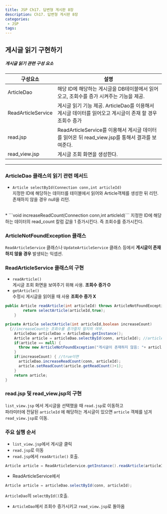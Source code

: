 ```yaml
---
title: JSP Ch17. 답변형 게시판 8장
description: Ch17. 답변형 게시판 8장
categories:
 - JSP
tags:
---
```


## 게시글 읽기 구현하기  
##### 게시글 읽기 관련 구성 요소  

구성요소|설명  
---|---  
ArticleDao|해당 ID에 해당하는 게시글을 DB테이블에서 읽어오고, 조회수를 증가 시켜주는 기능을 제공.  
ReadArticleService | 게시글 읽기 기능 제공. ArticleDao를 이용해서 게시글 데이터를 읽어오고 게시글이 존재 할 경우 조회수 증가  
read.jsp | ReadArticleService를 이용해서 게시글 데이터를 읽어온 뒤 read_view.jsp를 통해서 결과를 보여준다.  
read_view.jsp|게시글 조회 화면을 생성한다.  


----------------------------------------

### ArticleDao 클래스의 읽기 관련 메서드  
* ```Article selectById(Connection conn,int articleId)```  
지정한 ID에 해당하는 데이터를 테이블에서 읽어와 Article객체를 생성한 뒤 리턴.  
존재하지 않을 경우 null을 리턴.  
<br>
* ```void increaseReadCount(Connection conn,int articleId)```  
지정한 ID에 해당하는 데이터의 read_count 칼럼 값을 1 증가시킨다.  
즉 조회수를 증가시킨다.  

### ArticleNotFoundException 클래스   
```ReadArticleService``` 클래스나 ```UpdateArticleService``` 클래스 등에서 **게시글이 존재하지 않을 경우** 발생되는 익셉션.   

### ReadArticleService 클래스의 구현  
* ```readArticle()```  
게시글 조회 화면을 보여주기 위해 사용. **조회수 증가 O**
* ```getArticle()```  
수정시 게시글을 읽어올 때 사용 **조회수 증가 X**

```java
public Article readArticle(int articleId) throws ArticleNotFoundException {
		return selectArticle(articleId,true);
	}
```  
```java
private Article selectArticle(int articleId,boolean increaseCount)
  {//increaseCount는 조회수를 증가할지 말지의 여부.
    ArticleDao articleDao = ArticleDao.getInstance();
    Article article = articleDao.selectById(conn, articleId); //articleDao의 selectById를 이용해서 article객체를 가져온뒤
    if(article == null) {
      throw new ArticleNotFoundException("게시글이 존재하지 않음: "+ articleId);
    }
    if(increaseCount) { //true이면
      articleDao.increaseReadCount(conn, articleId);
      article.setReadCount(article.getReadCount()+1);
    }
    return article;
}
```

### read.jsp 및 read_view.jsp의 구현   
```list_view.jsp``` 에서 게시글을 선택했을 때
```read.jsp```로 이동하고  
파라미터에 전달된 ```articleId``` 에 해당하는 게시글이 있으면 ```article``` 객체를 넘겨 ```read_view.jsp```로 이동.

### 주요 실행 순서
* ```list_view.jsp```에서 게시글 클릭
* ```read.jsp```로 이동
* ```read.jsp```에서 ```readArticle()``` 호출.  
```java
Article article = ReadArticleService.getInstance().readArticle(articleId);
```


* ReadArticleService에서
```java
Article article = articleDao.selectById(conn, articleId);
```
```ArticleDao```의 ```selectById()```호출.  
* ```ArticleDao```에서 조회수 증가시키고 ```read_view.jsp```로 돌아옴
